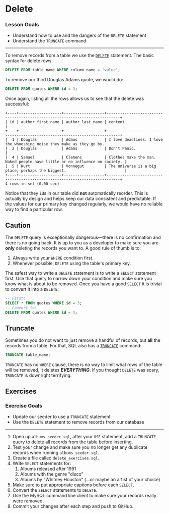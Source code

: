 # Delete

### Lesson Goals

- Understand how to use and the dangers of the `DELETE` statement
- Understand the `TRUNCATE` command

------------------------

To remove records from a table we use the [`DELETE`](https://dev.mysql.com/doc/refman/5.5/en/delete.html) statement. The basic syntax for delete rows:

~~~sql
DELETE FROM table_name WHERE column_name = 'value';
~~~

To remove our third Douglas Adams quote, we would do:

~~~sql
DELETE FROM quotes WHERE id = 3;
~~~

Once again, listing all the rows allows us to see that the delete was successful:

    +----+-------------------+------------------+----------------------------------------------------------------------------+
    | id | author_first_name | author_last_name | content                                                                    |
    +----+-------------------+------------------+----------------------------------------------------------------------------+
    |  1 | Douglas           | Adams            | I love deadlines. I love the whooshing noise they make as they go by.      |
    |  2 | Douglas           | Adams            | Don't Panic.                                                              |
    |  4 | Samuel            | Clemens          | Clothes make the man. Naked people have little or no influence on society. |
    |  5 | Kurt              | Vonnegut         | The universe is a big place, perhaps the biggest.                          |
    +----+-------------------+------------------+----------------------------------------------------------------------------+
    4 rows in set (0.00 sec)

Notice that they `id`s in our table did **not** automatically reorder. This is actually by design and helps keep our data consistent and predictable. If the values for our primary key changed regularly, we would have no reliable way to find a particular row.

## Caution

The `DELETE` query is exceptionally dangerous&mdash;there is no confirmation and there is no going back. It is up to you as a developer to make sure you are **only** deleting the records you want to. A good rule of thumb is to:

1. Always write your `WHERE` condition first.
1. Whenever possible, `DELETE` using the table's primary key.

The safest way to write a `DELETE` statement is to write a `SELECT` statement first. Use that query to narrow down your condition and make sure you know what is about to be removed. Once you have a good `SELECT` it is trivial to convert it into a `DELETE`:

```sql
-- First:
SELECT * FROM quotes WHERE id = 3;
-- Convert to:
DELETE FROM quotes WHERE id = 3;
```

## Truncate

Sometimes you do not want to just remove a handful of records, but **all** the records from a table. For that, SQL also has a [`TRUNCATE`](https://dev.mysql.com/doc/refman/5.5/en/truncate-table.html) command:

```sql
TRUNCATE table_name;
```

`TRUNCATE` has no `WHERE` clause, there is no way to limit what rows of the table will be removed, it deletes _**EVERYTHING**_. If you thought `DELETE` was scary, `TRUNCATE` is downright terrifying.

## Exercises

### Exercise Goals

- Update our seeder to use a `TRUNCATE` statement
- Use the `DELETE` statement to remove records from our database

-----------------------

1. Open up `albums_seeder.sql`, after your `USE` statement, add a `TRUNCATE` query to delete all records from the table before inserting.
1. Test your change and make sure you no longer get any duplicate records when running `albums_seeder.sql`.
1. Create a file called `delete_exercises.sql`.
1. Write `SELECT` statements for:
    1. Albums released after 1991
    1. Albums with the genre "disco"
    1. Albums by "Whitney Houston" (...or maybe an artist of your choice)
1. Make sure to put appropriate captions before each `SELECT`.
1. Convert the `SELECT` statements to `DELETE`.
1. Use the MySQL command line client to make sure your records really were removed.
1. Commit your changes after each step and push to GitHub.
